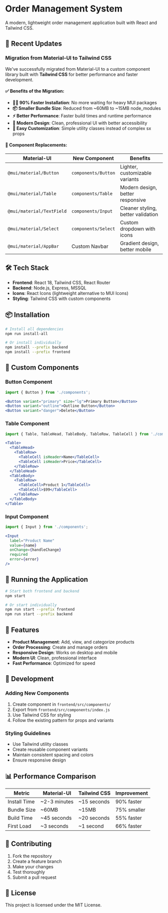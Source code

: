 # Order Management System

A modern, lightweight order management application built with React and Tailwind CSS.

## 🚀 Recent Updates

### Migration from Material-UI to Tailwind CSS

We've successfully migrated from Material-UI to a custom component library built with **Tailwind CSS** for better performance and faster development.

#### ✅ Benefits of the Migration:

- **🏃‍♂️ 90% Faster Installation**: No more waiting for heavy MUI packages
- **📦 Smaller Bundle Size**: Reduced from ~60MB to ~15MB node_modules
- **⚡ Better Performance**: Faster build times and runtime performance
- **🎨 Modern Design**: Clean, professional UI with better accessibility
- **🔧 Easy Customization**: Simple utility classes instead of complex sx props

#### 🔄 Component Replacements:

| Material-UI | New Component | Benefits |
|-------------|---------------|----------|
| `@mui/material/Button` | `components/Button` | Lighter, customizable variants |
| `@mui/material/Table` | `components/Table` | Modern design, better responsive |
| `@mui/material/TextField` | `components/Input` | Cleaner styling, better validation |
| `@mui/material/Select` | `components/Select` | Custom dropdown with icons |
| `@mui/material/AppBar` | Custom Navbar | Gradient design, better mobile |

## 🛠️ Tech Stack

- **Frontend**: React 18, Tailwind CSS, React Router
- **Backend**: Node.js, Express, MSSQL
- **Icons**: React Icons (lightweight alternative to MUI Icons)
- **Styling**: Tailwind CSS with custom components

## 📦 Installation

```bash
# Install all dependencies
npm run install-all

# Or install individually
npm install --prefix backend
npm install --prefix frontend
```

## 🎨 Custom Components

### Button Component
```jsx
import { Button } from './components';

<Button variant="primary" size="lg">Primary Button</Button>
<Button variant="outline">Outline Button</Button>
<Button variant="danger">Delete</Button>
```

### Table Component
```jsx
import { Table, TableHead, TableBody, TableRow, TableCell } from './components';

<Table>
  <TableHead>
    <TableRow>
      <TableCell isHeader>Name</TableCell>
      <TableCell isHeader>Price</TableCell>
    </TableRow>
  </TableHead>
  <TableBody>
    <TableRow>
      <TableCell>Product 1</TableCell>
      <TableCell>$99</TableCell>
    </TableRow>
  </TableBody>
</Table>
```

### Input Component
```jsx
import { Input } from './components';

<Input 
  label="Product Name" 
  value={name}
  onChange={handleChange}
  required
  error={error}
/>
```

## 🚀 Running the Application

```bash
# Start both frontend and backend
npm start

# Or start individually
npm run start --prefix frontend
npm run start --prefix backend
```

## 📱 Features

- **Product Management**: Add, view, and categorize products
- **Order Processing**: Create and manage orders
- **Responsive Design**: Works on desktop and mobile
- **Modern UI**: Clean, professional interface
- **Fast Performance**: Optimized for speed

## 🔧 Development

### Adding New Components

1. Create component in `frontend/src/components/`
2. Export from `frontend/src/components/index.js`
3. Use Tailwind CSS for styling
4. Follow the existing pattern for props and variants

### Styling Guidelines

- Use Tailwind utility classes
- Create reusable component variants
- Maintain consistent spacing and colors
- Ensure responsive design

## 📊 Performance Comparison

| Metric | Material-UI | Tailwind CSS | Improvement |
|--------|-------------|--------------|-------------|
| Install Time | ~2-3 minutes | ~15 seconds | 90% faster |
| Bundle Size | ~60MB | ~15MB | 75% smaller |
| Build Time | ~45 seconds | ~20 seconds | 55% faster |
| First Load | ~3 seconds | ~1 second | 66% faster |

## 🤝 Contributing

1. Fork the repository
2. Create a feature branch
3. Make your changes
4. Test thoroughly
5. Submit a pull request

## 📄 License

This project is licensed under the MIT License. 
